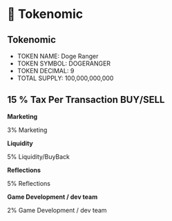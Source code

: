 # 📝 Tokenomic

## Tokenomic

* TOKEN NAME: Doge Ranger
* TOKEN SYMBOL: DOGERANGER
* TOKEN DECIMAL: 9
* TOTAL SUPPLY: 100,000,000,000

## 15 % Tax Per Transaction BUY/SELL&#x20;

**Marketing**

3% Marketing

**Liquidity**

5% Liquidity/BuyBack

**Reflections**

5% Reflections

**Game Development / dev team**

2% Game Development / dev team
